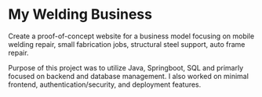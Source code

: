 # My Welding Business

Create a proof-of-concept website for a business model focusing on mobile welding repair, small fabrication jobs, structural steel support, auto frame repair.

Purpose of this project was to utilize Java, Springboot, SQL and primarly focused on backend and database management. I also worked on minimal frontend, authentication/security, and deployment features.
